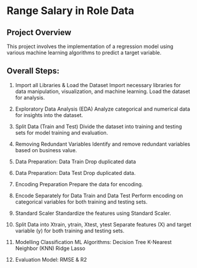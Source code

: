# Range Salary in Role Data

## Project Overview

This project involves the implementation of a regression model using various machine learning algorithms to predict a target variable. 

## Overall Steps:
1. Import all Libraries & Load the Dataset
   Import necessary libraries for data manipulation, visualization, and machine learning.
   Load the dataset for analysis.

2. Exploratory Data Analysis (EDA)
   Analyze categorical and numerical data for insights into the dataset.
   
3. Split Data (Train and Test)
   Divide the dataset into training and testing sets for model training and evaluation.
   
5. Removing Redundant Variables
   Identify and remove redundant variables based on business value.

6. Data Preparation: Data Train
    Drop duplicated data

7. Data Preparation: Data Test
  Drop duplicated data.

8. Encoding Preparation
        Prepare the data for encoding.
   
10. Encode Separately for Data Train and Data Test
        Perform encoding on categorical variables for both training and testing sets.
  
11. Standard Scaler
    Standardize the features using Standard Scaler.
    
12. Split Data into Xtrain, ytrain, Xtest, ytest
   Separate features (X) and target variable (y) for both training and testing sets.

13.  Modelling Classification ML Algorithms:
    Decision Tree
    K-Nearest Neighbor (KNN)
    Ridge
    Lasso
   
14. Evaluation Model:
    RMSE & R2
